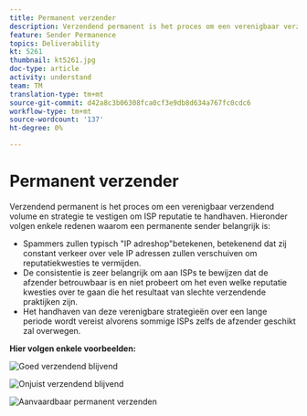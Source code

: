 ```yaml
---
title: Permanent verzender
description: Verzendend permanent is het proces om een verenigbaar verzendend volume en strategie te vestigen om ISP reputatie te handhaven.
feature: Sender Permanence
topics: Deliverability
kt: 5261
thumbnail: kt5261.jpg
doc-type: article
activity: understand
team: TM
translation-type: tm+mt
source-git-commit: d42a8c3b06308fca0cf3e9db8d634a767fc0cdc6
workflow-type: tm+mt
source-wordcount: '137'
ht-degree: 0%

---
```



# Permanent verzender

Verzendend permanent is het proces om een verenigbaar verzendend volume en strategie te vestigen om ISP reputatie te handhaven. Hieronder volgen enkele redenen waarom een permanente sender belangrijk is:

* Spammers zullen typisch &quot;IP adreshop&quot;betekenen, betekenend dat zij constant verkeer over vele IP adressen zullen verschuiven om reputatiekwesties te vermijden.
* De consistentie is zeer belangrijk om aan ISPs te bewijzen dat de afzender betrouwbaar is en niet probeert om het even welke reputatie kwesties over te gaan die het resultaat van slechte verzendende praktijken zijn.
* Het handhaven van deze verenigbare strategieën over een lange periode wordt vereist alvorens sommige ISPs zelfs de afzender geschikt zal overwegen.

**Hier volgen enkele voorbeelden:**

![Goed verzendend blijvend](assets/Sender_Permanence_1.png)

![Onjuist verzendend blijvend](assets/Sender_Permanence_2.png)

![Aanvaardbaar permanent verzenden](assets/Sender_Permanence_3.png)
